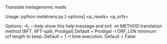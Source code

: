 Translate metagenomic reads

Usage: python metatrans.py [-options] <p_reads> <p_orfs>

Options:
  -h, --help  show this help message and exit
  -m METHOD   translation method [6FT, 6FT-split, Prodigal] Default = Prodigal
  -l ORF_LEN  minimum orf length to keep. Default = 1
  -t          time execution. Default = False
